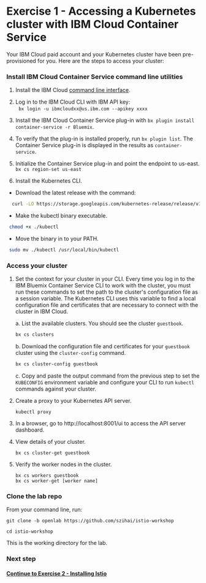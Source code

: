 # Exercise 1 - Accessing a Kubernetes cluster with IBM Cloud Container Service

Your IBM Cloud paid account and your Kubernetes cluster have been pre-provisioned for you. Here are the steps to access your cluster:

### Install IBM Cloud Container Service command line utilities

1. Install the IBM Cloud [command line interface](https://clis.ng.bluemix.net/ui/home.html).

2. Log in to the IBM Cloud CLI with IBM API key:   
   `bx login -u ibmcloudxx@us.ibm.com --apikey xxxx`      

3. Install the IBM Cloud Container Service plug-in with `bx plugin install container-service -r Bluemix`.

4. To verify that the plug-in is installed properly, run `bx plugin list`. The Container Service plug-in is displayed in the results as `container-service`.

5. Initialize the Container Service plug-in and point the endpoint to us-east.   
   `bx cs region-set us-east`

6. Install the Kubernetes CLI. 
* Download the latest release with the command:
```sh
  curl -LO https://storage.googleapis.com/kubernetes-release/release/v1.9.0/bin/linux/amd64/kubectl
```
* Make the kubectl binary executable.
```sh
 chmod +x ./kubectl
 ```
* Move the binary in to your PATH.
```sh
 sudo mv ./kubectl /usr/local/bin/kubectl
```

### Access your cluster

1. Set the context for your cluster in your CLI. Every time you log in to the IBM Bluemix Container Service CLI to work with the cluster, you must run these commands to set the path to the cluster's configuration file as a session variable. The Kubernetes CLI uses this variable to find a local configuration file and certificates that are necessary to connect with the cluster in IBM Cloud.

    a. List the available clusters. You should see the cluster `guestbook`.
    
    ```bash
    bx cs clusters
    ```
    
    b. Download the configuration file and certificates for your `guestbook` cluster using the `cluster-config` command.
    
    ```bash
    bx cs cluster-config guestbook
    ```
    
    c. Copy and paste the output command from the previous step to set the `KUBECONFIG` environment variable and configure your CLI to run `kubectl` commands against your cluster.

2. Create a proxy to your Kubernetes API server.

    ```
    kubectl proxy
    ```
    
3. In a browser, go to http://localhost:8001/ui to access the API server dashboard.   

4. View details of your cluster.
    ```
    bx cs cluster-get guestbook
    ```

5. Verify the worker nodes in the cluster.   
    ```
    bx cs workers guestbook
    bx cs worker-get [worker name]
    ```
### Clone the lab repo

From your command line, run:
   
```    
git clone -b openlab https://github.com/szihai/istio-workshop

cd istio-workshop
```

This is the working directory for the lab.

### Next step

#### [Continue to Exercise 2 - Installing Istio](../exercise-2/README.md)
